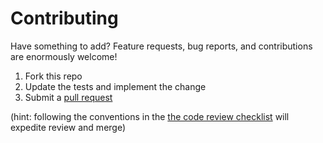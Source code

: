 Contributing
===============================================================================

Have something to add? Feature requests, bug reports, and contributions are
enormously welcome!

  1. Fork this repo
  2. Update the tests and implement the change
  3. Submit a [pull request][github-pull-request]

(hint: following the conventions in the [the code review
checklist][code-review-checklist] will expedite review and merge)

[github-pull-request]: https://help.github.com/pull-requests/
[code-review-checklist]: https://github.com/rjz/code-review-checklist
